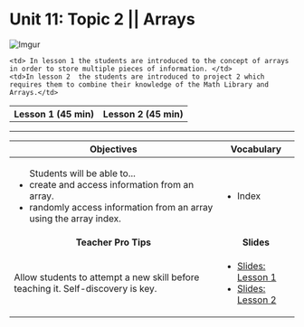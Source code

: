 # Unit 11: Topic 2 || Arrays
 ![Imgur](http://i.imgur.com/hvHlwejm.png)
 
<table>
<tr>
	<th>Lesson 1 (45 min)</th>
	<th>Lesson 2 (45 min)</th>
</tr>
<tr>

	<td> In lesson 1 the students are introduced to the concept of arrays in order to store multiple pieces of information. </td>
	<td>In lesson 2  the students are introduced to project 2 which requires them to combine their knowledge of the Math Library and Arrays.</td>
</tr>
</table>




***


| Objectives | Vocabulary |
|-------|-------|
|  <ul>Students will be able to... <li>create and access information from an array.</li> <li>randomly access information from an array using the array index.</li></ul>  |<ul>  <li>Index</li></ul> | 
| <center> **Teacher Pro Tips** </center> |<center> **Slides** </center> |
|Allow students to attempt a new skill before teaching it. Self-discovery is key. | <ul><li><a href = "https://docs.google.com/presentation/d/1jMFhz4ImpQrkgDf5jmYVloHOcDchNoZkewuyer-h7Eo/edit#slide=id.g14ecb9111c_1_0">Slides: Lesson 1</a></li> <li><a href = "https://docs.google.com/presentation/d/1jMFhz4ImpQrkgDf5jmYVloHOcDchNoZkewuyer-h7Eo/edit#slide=id.g1160ab3229_0_50">Slides: Lesson 2</a></li></ul> |
>





